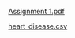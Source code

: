 [Assignment 1.pdf](https://github.com/user-attachments/files/19038751/Assignment.1.pdf)


[heart_disease.csv](https://github.com/user-attachments/files/19038753/heart_disease.csv)
